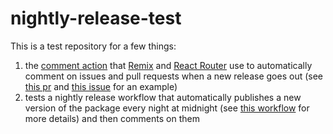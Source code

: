 # nightly-release-test

This is a test repository for a few things:

1. the [comment action][action] that [Remix][remix] and [React Router][react_router] use to automatically comment on issues and pull requests when a new release goes out (see [this pr][pr] and [this issue][issue] for an example)
2. tests a nightly release workflow that automatically publishes a new version of the package every night at midnight (see [this workflow][nightly] for more details) and then comments on them

[react_router]: https://github.com/remix-run/react-router
[remix]: https://github.com/remix-run/remix
[pr]: https://github.com/mcansh/nightly-release-test/pull/182
[issue]: https://github.com/mcansh/nightly-release-test/issues/183
[nightly]: ./.github/workflows/nightly.yml
[action]: https://github.com/mcansh/release-comment-action
